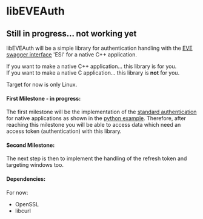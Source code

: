 # libEVEAuth
## Still in progress... not working yet
libEVEAuth will be a simple library for authentication handling with the 
[EVE swagger interface](https://github.com/esi/esi-docs) 'ESI' for a native C++ application.

If you want to make a native C++ application... this library is for you.\
If you want to make a native C application... this library is **not** for you.

Target for now is only Linux.

#### First Milestone - in progress:
The first milestone will be the implementation of the 
[standard authentication](https://github.com/esi/esi-docs/blob/master/docs/sso/native_sso_flow.md) 
for native applications as shown in the [python example](https://github.com/esi/esi-docs/tree/master/examples/python/sso). 
Therefore, after reaching this milestone you will be able to access
data which need an access token (authentication) with this library.

#### Second Milestone:
The next step is then to implement the handling of the refresh token and targeting windows too.

#### Dependencies:
For now:
- OpenSSL
- libcurl
